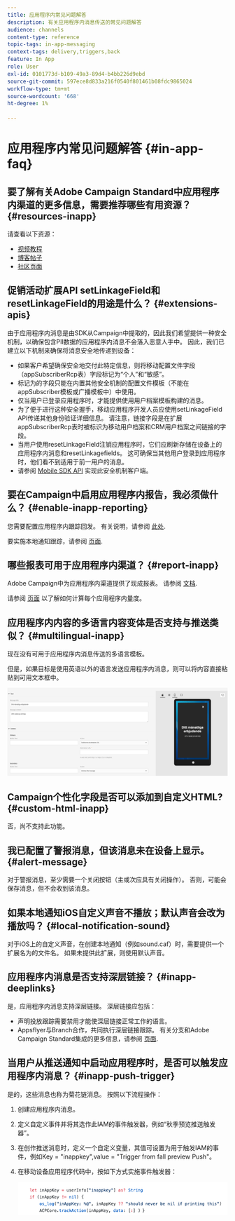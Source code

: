 ```yaml
---
title: 应用程序内常见问题解答
description: 有关应用程序内消息传送的常见问题解答
audience: channels
content-type: reference
topic-tags: in-app-messaging
context-tags: delivery,triggers,back
feature: In App
role: User
exl-id: 0101773d-b109-49a3-89d4-b4bb226d9ebd
source-git-commit: 597ece8d833a216f0540f801461b08fdc9865024
workflow-type: tm+mt
source-wordcount: '668'
ht-degree: 1%

---
```


# 应用程序内常见问题解答 {#in-app-faq}

## 要了解有关Adobe Campaign Standard中应用程序内渠道的更多信息，需要推荐哪些有用资源？ {#resources-inapp}

请查看以下资源：

* [视频教程](https://experienceleague.adobe.com/docs/campaign-standard-learn/tutorials/communication-channels/mobile/in-app/in-app-message-overview.html)
* [博客帖子](https://theblog.adobe.com/get-more-out-of-the-new-in-app-message-channel-from-adobe-campaign/)
* [社区页面](https://experienceleaguecommunities.adobe.com/t5/adobe-campaign-standard/ct-p/adobe-campaign-standard-community)

## 促销活动扩展API setLinkageField和resetLinkageField的用途是什么？ {#extensions-apis}

由于应用程序内消息是由SDK从Campaign中提取的，因此我们希望提供一种安全机制，以确保包含PII数据的应用程序内消息不会落入恶意人手中。 因此，我们已建立以下机制来确保将消息安全地传递到设备：

* 如果客户希望确保安全地交付此特定信息，则将移动配置文件字段（appSubscriberRcp表）字段标记为“个人”和“敏感”。
* 标记为的字段只能在内置其他安全机制的配置文件模板（不能在appSubscriber模板或广播模板中）中使用。
* 仅当用户已登录应用程序时，才能提供使用用户档案模板构建的消息。
* 为了便于进行这种安全握手，移动应用程序开发人员应使用setLinkageField API传递其他身份验证详细信息。 请注意，链接字段是在扩展appSubscriberRcp表时被标识为移动用户档案和CRM用户档案之间链接的字段。
* 当用户使用resetLinkageField注销应用程序时，它们应刷新存储在设备上的应用程序内消息和resetLinkagefields。 这可确保当其他用户登录到应用程序时，他们看不到适用于前一用户的消息。
* 请参阅 [Mobile SDK API](https://developer.adobe.com/client-sdks/documentation/adobe-campaign-standard/api-reference/) 实现此安全机制客户端。

## 要在Campaign中启用应用程序内报告，我必须做什么？ {#enable-inapp-reporting}

您需要配置应用程序内跟踪回发。 有关说明，请参阅 [此处](../../administration/using/configuring-rules-launch.md#inapp-tracking-postback).

要实施本地通知跟踪，请参阅 [页面](../../administration/using/local-tracking.md).

## 哪些报表可用于应用程序内渠道？ {#report-inapp}

Adobe Campaign中为应用程序内渠道提供了现成报表。 请参阅 [文档](../../reporting/using/in-app-report.md).

请参阅 [页面](../../reporting/using/indicator-calculation.md#in-app-delivery) 以了解如何计算每个应用程序内量度。

## 应用程序内内容的多语言内容变体是否支持与推送类似？ {#multilingual-inapp}

现在没有可用于应用程序内消息传送的多语言模板。

但是，如果目标是使用英语以外的语言发送应用程序内消息，则可以将内容直接粘贴到可用文本框中。

![](assets/faq_inapp.png)

## Campaign个性化字段是否可以添加到自定义HTML? {#custom-html-inapp}

否，尚不支持此功能。

## 我已配置了警报消息，但该消息未在设备上显示。 {#alert-message}

对于警报消息，至少需要一个关闭按钮（主或次应具有关闭操作）。 否则，可能会保存消息，但不会收到该消息。

## 如果本地通知iOS自定义声音不播放；默认声音会改为播放吗？ {#local-notification-sound}

对于iOS上的自定义声音，在创建本地通知（例如sound.caf）时，需要提供一个扩展名为的文件名。 如果未提供此扩展，则使用默认声音。

## 应用程序内消息是否支持深层链接？ {#inapp-deeplinks}

是，应用程序内消息支持深层链接。 深层链接应包括：

* 声明投放跟踪需要禁用才能使深层链接正常工作的语言。
* Appsflyer与Branch合作，共同执行深层链接跟踪。 有关分支和Adobe Campaign Standard集成的更多信息，请参阅 [页面](https://help.branch.io/using-branch/docs/adobe-campaign-standard-1).

## 当用户从推送通知中启动应用程序时，是否可以触发应用程序内消息？ {#inapp-push-trigger}

是的，这些消息也称为菊花链消息。 按照以下流程操作：

1. 创建应用程序内消息。

1. 定义自定义事件并将其选作此IAM的事件触发器，例如“秋季预览推送触发器”。

1. 在创作推送消息时，定义一个自定义变量，其值可设置为用于触发IAM的事件，例如Key = &quot;inappkey&quot;,value = &quot;Trigger from fall preview Push&quot;。

1. 在移动设备应用程序代码中，按如下方式实施事件触发器：

   ![](assets/faq_inapp_2.png)
